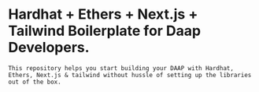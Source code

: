 # Hardhat + Ethers + Next.js + Tailwind Boilerplate for Daap Developers.

`This repository helps you start building your DAAP with Hardhat, Ethers, Next.js & tailwind without hussle of setting up the libraries out of the box.`
